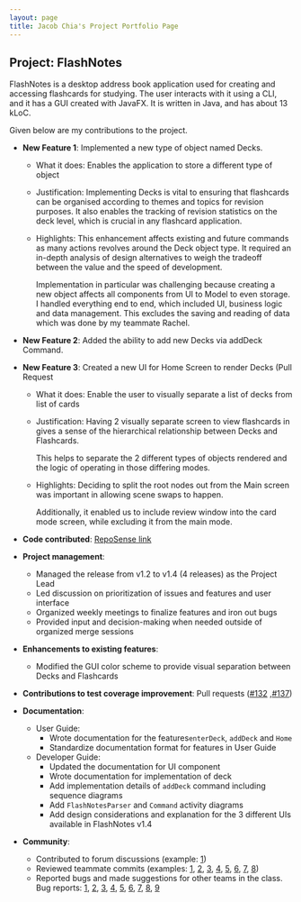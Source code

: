 ```yaml
---
layout: page
title: Jacob Chia's Project Portfolio Page
---
```


## Project: FlashNotes

FlashNotes is a desktop address book application used for creating and accessing flashcards for studying. 
The user interacts with it using a CLI, and it has a GUI created with JavaFX. It is written in Java, and has about 13 kLoC.

Given below are my contributions to the project.

* **New Feature 1**: Implemented a new type of object named Decks. 
    * What it does: Enables the application to store a different type of object
    * Justification: Implementing Decks is vital to ensuring that flashcards can be organised according to themes and topics for revision purposes. It also enables the tracking of revision statistics on the deck level, which is crucial in any flashcard application.
    * Highlights: This enhancement affects existing and future commands as many actions revolves around the Deck object type. It required an in-depth analysis of design alternatives to weigh the tradeoff between the value and the speed of development. 
    
        Implementation in particular was challenging because creating a new object affects all components from UI to Model to even storage. I handled everything end to end, which included UI, business logic and data management.
         This excludes the saving and reading of data which was done by my teammate Rachel.
  
* **New Feature 2**: Added the ability to add new Decks via addDeck Command.
  
* **New Feature 3**: Created a new UI for Home Screen to render Decks (Pull Request 
    * What it does: Enable the user to visually separate a list of decks from list of cards
    * Justification: Having 2 visually separate screen to view flashcards in gives a sense of the hierarchical relationship between Decks and Flashcards. 
      
      This helps to separate the 2 different types of objects rendered and the logic of operating in those differing modes.
    * Highlights: Deciding to split the root nodes out from the Main screen was important in allowing scene swaps to happen. 
        
      Additionally, it enabled us to include review window into the card mode screen, while excluding it from the main mode.

* **Code contributed**: [RepoSense link](https://nus-cs2103-ay2021s1.github.io/tp-dashboard/#breakdown=true&search=chuyou&sort=groupTitle&sortWithin=title&since=2020-08-14&timeframe=commit&mergegroup=&groupSelect=groupByRepos&checkedFileTypes=docs~functional-code~test-code~other&tabOpen=true&tabType=authorship&tabAuthor=chuyouchia&tabRepo=AY2021S1-CS2103T-T15-2%2Ftp%5Bmaster%5D&authorshipIsMergeGroup=false&authorshipFileTypes=functional-code)

* **Project management**:
    * Managed the release from v1.2 to v1.4 (4 releases) as the Project Lead
    * Led discussion on prioritization of issues and features and user interface
    * Organized weekly meetings to finalize features and iron out bugs
    * Provided input and decision-making when needed outside of organized merge sessions

* **Enhancements to existing features**:
    * Modified the GUI color scheme to provide visual separation between Decks and Flashcards

* **Contributions to test coverage improvement**: Pull requests ([#132](https://github.com/AY2021S1-CS2103T-T15-2/tp/pull/132/files) ,[#137](https://github.com/AY2021S1-CS2103T-T15-2/tp/pull/137/files))

* **Documentation**:
  * User Guide:
    * Wrote documentation for the features`enterDeck`, `addDeck` and `Home`
    * Standardize documentation format for features in User Guide
  * Developer Guide:
    * Updated the documentation for UI component
    * Wrote documentation for implementation of deck
    * Add implementation details of `addDeck` command including sequence diagrams
    * Add `FlashNotesParser` and `Command` activity diagrams
    * Add design considerations and explanation for the 3 different UIs available in FlashNotes v1.4

* **Community**:
    * Contributed to forum discussions (example: [1](https://github.com/nus-cs2103-AY2021S1/forum/issues/103))
    * Reviewed teammate commits (examples: [1](https://github.com/AY2021S1-CS2103T-T15-2/tp/pull/139), [2](https://github.com/AY2021S1-CS2103T-T15-2/tp/pull/46), [3](https://github.com/AY2021S1-CS2103T-T15-2/tp/pull/71), [4](https://github.com/AY2021S1-CS2103T-T15-2/tp/pull/76), [5](https://github.com/AY2021S1-CS2103T-T15-2/tp/pull/245), [6](https://github.com/AY2021S1-CS2103T-T15-2/tp/pull/176), [7](https://github.com/AY2021S1-CS2103T-T15-2/tp/pull/108), [8](https://github.com/AY2021S1-CS2103T-T15-2/tp/pull/110))
    * Reported bugs and made suggestions for other teams in the class. Bug reports: [1](https://github.com/chuyouchia/ped/issues/1), [2](https://github.com/chuyouchia/ped/issues/2), [3](https://github.com/chuyouchia/ped/issues/3), [4](https://github.com/chuyouchia/ped/issues/4), [5](https://github.com/chuyouchia/ped/issues/5), [6](https://github.com/chuyouchia/ped/issues/6), [7](https://github.com/chuyouchia/ped/issues/7), [8](https://github.com/chuyouchia/ped/issues/8), [9](https://github.com/chuyouchia/ped/issues/9)
